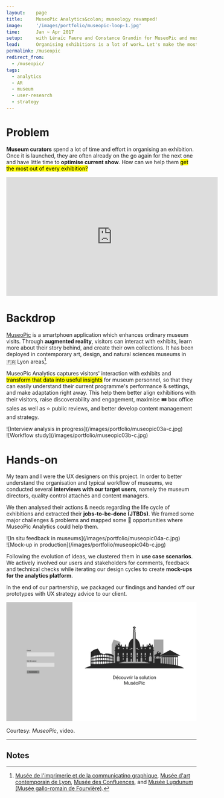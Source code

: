 ```yaml
---
layout:    page
title:     MuseoPic Analytics&colon; museology revamped!
image:     '/images/portfolio/museopic-loop-1.jpg'
time:      Jan ~ Apr 2017
setup:     with Lénaïc Faure and Constance Grandin for MuseoPic and museums in Lyon.
lead:      Organising exhibitions is a lot of work… Let's make the most out of every one of them!
permalink: /museopic
redirect_from:
  - /museopic/
tags:
  - analytics
  - AR
  - museum
  - user-research
  - strategy
---
```


# Problem
**Museum curators** spend a lot of time and effort in organising an exhibition. Once it is launched, they are often already on the go again for the next one and have little time to **optimise current show**. How can we help them <mark>get the most out of every exhibition?</mark>

<div class="e-iframe" markdown="1">
<iframe width="560" height="315" src="https://www.youtube-nocookie.com/embed/48McP4qGOJU?rel=0" frameborder="0" allow="accelerometer; autoplay; encrypted-media; gyroscope; picture-in-picture" allowfullscreen></iframe>
</div>

# Backdrop
[MuseoPic](http://www.museopic.com) is a smartphoen application which enhances ordinary museum visits. Through **augmented reality**, visitors can interact with exhibits, learn more about their story behind, and create their own collections. It has been deployed in contemporary art, design, and natural sciences museums in 🇫🇷 Lyon areas[^1].

MuseoPic Analytics captures visitors' interaction with exhibits and <mark>transform that data into useful insights</mark> for museum personnel, so that they can easily understand their current programme's performance & settings, and make adaptation right away. This help them better align exhibitions with their visitors, raise discoverability and engagement, maximise 🎟 box office sales as well as ⭐️ public reviews, and better develop content management and strategy.

<div class="o-grid" markdown="1">
<div class="o-grid__col o-grid__col--2-4-m multi-pic" markdown="1">
![Interview analysis in progress](/images/portfolio/museopic03a-c.jpg)
</div>
<div class="o-grid__col o-grid__col--2-4-m multi-pic" markdown="1">
![Workflow study](/images/portfolio/museopic03b-c.jpg)
</div>
</div>

# Hands-on
My team and I were the UX designers on this project. In order to better understand the organisation and typical workflow of museums, we conducted several **interviews with our target users**, namely the museum directors, quality control attachés and content managers.

We then analysed their actions & needs regarding the life cycle of exhibitions and extracted their **jobs-to-be-done (JTBDs)**. We framed some major challenges & problems and mapped some 🎈 opportunities where MuseoPic Analytics could help them.

<div class="o-grid" markdown="1">
<div class="o-grid__col o-grid__col--2-4-m multi-pic" markdown="1">
![In situ feedback in museums](/images/portfolio/museopic04a-c.jpg)
</div>
<div class="o-grid__col o-grid__col--2-4-m multi-pic" markdown="1">
![Mock-up in production](/images/portfolio/museopic04b-c.jpg)
</div>
</div>

Following the evolution of ideas, we clustered them in **use case scenarios**. We actively involved our users and stakeholders for comments, feedback and technical checks while iterating our design cycles to create **mock-ups for the analytics platform**.

In the end of our partnership, we packaged our findings and handed off our prototypes with UX strategy advice to our client.

![Screenshots of MuseoPic Analytics mock-up](/images/portfolio/museopic-loop.gif)

<div class="extras" markdown="1">
Courtesy: <i>MuseoPic</i>, video.
</div>

-------

## Notes

[^1]: [Musée de l'imprimerie et de la communicatino graphique](http://www.imprimerie.lyon.fr/), [Musée d'art contemporain de Lyon](http://www.mac-lyon.com/mac), [Musée des Confluences](https://www.museedesconfluences.fr/), and [Musée Lugdunum (Musée gallo-romain de Fourvière)](https://lugdunum.grandlyon.com/).